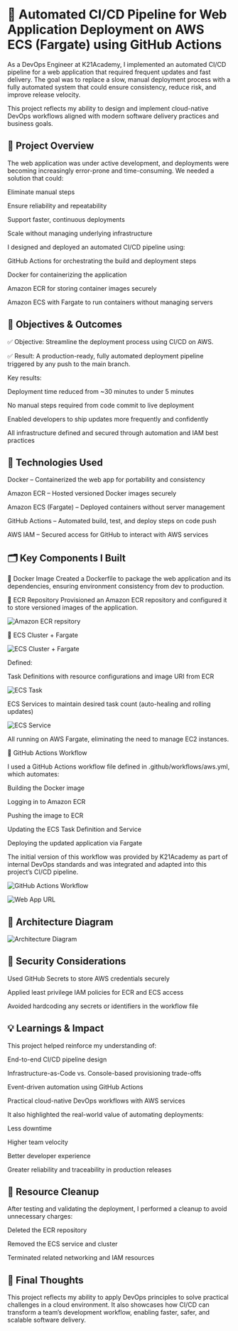 # 🚀 Automated CI/CD Pipeline for Web Application Deployment on AWS ECS (Fargate) using GitHub Actions
As a DevOps Engineer at K21Academy, I implemented an automated CI/CD pipeline for a web application that required frequent updates and fast delivery. The goal was to replace a slow, manual deployment process with a fully automated system that could ensure consistency, reduce risk, and improve release velocity.

This project reflects my ability to design and implement cloud-native DevOps workflows aligned with modern software delivery practices and business goals.

## 📌 Project Overview
The web application was under active development, and deployments were becoming increasingly error-prone and time-consuming. We needed a solution that could:

Eliminate manual steps

Ensure reliability and repeatability

Support faster, continuous deployments

Scale without managing underlying infrastructure

I designed and deployed an automated CI/CD pipeline using:

GitHub Actions for orchestrating the build and deployment steps

Docker for containerizing the application

Amazon ECR for storing container images securely

Amazon ECS with Fargate to run containers without managing servers

## 🎯 Objectives & Outcomes
✅ Objective: Streamline the deployment process using CI/CD on AWS.

✅ Result: A production-ready, fully automated deployment pipeline triggered by any push to the main branch.

Key results:

Deployment time reduced from ~30 minutes to under 5 minutes

No manual steps required from code commit to live deployment

Enabled developers to ship updates more frequently and confidently

All infrastructure defined and secured through automation and IAM best practices

## 🧱 Technologies Used
Docker – Containerized the web app for portability and consistency

Amazon ECR – Hosted versioned Docker images securely

Amazon ECS (Fargate) – Deployed containers without server management

GitHub Actions – Automated build, test, and deploy steps on code push

AWS IAM – Secured access for GitHub to interact with AWS services

## 🗂️ Key Components I Built
🔹 Docker Image
Created a Dockerfile to package the web application and its dependencies, ensuring environment consistency from dev to production.

🔹 ECR Repository
Provisioned an Amazon ECR repository and configured it to store versioned images of the application.

![Amazon ECR repsitory](screenshots/aws-ecr.png)

🔹 ECS Cluster + Fargate

![ECS Cluster + Fargate](screenshots/ecs-cluster.png)

Defined:

Task Definitions with resource configurations and image URI from ECR

![ECS Task](screenshots/ecs-task.png)

ECS Services to maintain desired task count (auto-healing and rolling updates)

![ECS Service](screenshots/ecs-service.png)

All running on AWS Fargate, eliminating the need to manage EC2 instances.

🔹 GitHub Actions Workflow

I used a GitHub Actions workflow file defined in .github/workflows/aws.yml, which automates:

Building the Docker image

Logging in to Amazon ECR

Pushing the image to ECR

Updating the ECS Task Definition and Service

Deploying the updated application via Fargate

The initial version of this workflow was provided by K21Academy as part of internal DevOps standards and was integrated and adapted into this project’s CI/CD pipeline.

![GitHub Actions Workflow](screenshots/github-actions-workflow.png)

![Web App URL](screenshots/verified-deployment.png)

## 🧠 Architecture Diagram

![Architecture Diagram](screenshots/project-architecture.png)

## 🔐 Security Considerations
Used GitHub Secrets to store AWS credentials securely

Applied least privilege IAM policies for ECR and ECS access

Avoided hardcoding any secrets or identifiers in the workflow file

## 💡 Learnings & Impact
This project helped reinforce my understanding of:

End-to-end CI/CD pipeline design

Infrastructure-as-Code vs. Console-based provisioning trade-offs

Event-driven automation using GitHub Actions

Practical cloud-native DevOps workflows with AWS services

It also highlighted the real-world value of automating deployments:

Less downtime

Higher team velocity

Better developer experience

Greater reliability and traceability in production releases

## 🧹 Resource Cleanup
After testing and validating the deployment, I performed a cleanup to avoid unnecessary charges:

Deleted the ECR repository

Removed the ECS service and cluster

Terminated related networking and IAM resources

## 📣 Final Thoughts
This project reflects my ability to apply DevOps principles to solve practical challenges in a cloud environment. It also showcases how CI/CD can transform a team’s development workflow, enabling faster, safer, and scalable software delivery.

